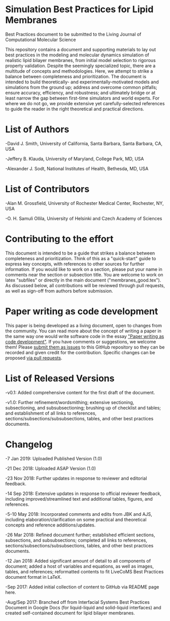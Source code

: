 # Simulation Best Practices for Lipid Membranes

Best Practices document to be submitted to the Living Journal of Computational Molecular Science

This repository contains a document and supporting materials to lay out best practices in the modeling and molecular dynamics simulation of realistic lipid bilayer membranes, from initial model selection to rigorous property validation. Despite the seemingly specialized topic, there are a multitude of concepts and methodologies. Here, we attempt to strike a balance between completeness and prioritization. The document is intended to build theoretically- and experimentally-motivated models and simulations from the ground up; address and overcome common pitfalls; ensure accuracy, efficiency, and robustness; and ultimately bridge or at least narrow the gap between first-time simulators and world experts. For where we do not go, we provide extensive yet carefully-selected references to guide the reader in the right theoretical and practical directions.

# List of Authors

-David J. Smith, University of California, Santa Barbara, Santa Barbara, CA, USA

-Jeffery B. Klauda, University of Maryland, College Park, MD, USA

-Alexander J. Sodt, National Institutes of Health, Bethesda, MD, USA

# List of Contributors

-Alan M. Grossfield, University of Rochester Medical Center, Rochester, NY, USA

-O. H. Samuli Ollila, University of Helsinki and Czech Academy of Sciences

# Contributing to the effort

This document is intended to be a guide that strikes a balance between completeness and prioritization. Think of this as a "quick-start" guide to express key concepts, with references to other sources for further information. If you would like to work on a section, please put your name in comments near the section or subsection title. You are welcome to work on latex "subfiles" or directly in the main document ("membranes_good.tex"). As discussed below, all contributions will be reviewed through pull requests, as well as sign-off from authors before submission.

# Paper writing as code development

This paper is being developed as a living document, open to changes from the community. You can read more about the concept of writing a paper in the same way one would write software code in the essay ["Paper writing as code development"](https://livecomsjournal.github.io/paper_code.html). If you have comments or suggestions, we welcome them! Please [submit them as issues](https://guides.github.com/features/issues/) to this GitHub repository so they can be recorded and given credit for the contribution. Specific changes can be proposed [via pull requests](https://help.github.com/articles/about-pull-requests/).

# List of Released Versions

-v0.1: Added comprehensive content for the first draft of the document.

-v1.0: Further refinement/wordsmithing; extensive sectioning, subsectioning, and subsubsectioning; brushing up of checklist and tables; and establishment of all links to references, sections/subsections/subsubsections, tables, and other best practices documents.

# Changelog

-7 Jan 2019: Uploaded Published Version (1.0)

-21 Dec 2018: Uploaded ASAP Version (1.0)

-23 Nov 2018: Further updates in response to reviewer and editorial feedback.

-14 Sep 2018: Extensive updates in response to official reviewer feedback, including improved/streamlined text and additional tables, figures, and references.

-5-10 May 2018: Incorporated comments and edits from JBK and AJS, including elaboration/clarification on some practical and theoretical concepts and reference additions/updates.

-26 Mar 2018: Refined document further; established efficient sections, subsections, and subsubsections; completed all links to references, sections/subsections/subsubsections, tables, and other best practices documents.

-12 Jan 2018: Added significant amount of detail to all components of document; added a host of variables and equations, as well as images, tables, and references; reformatted contents to fit LiveCoMS Best Practices document format in LaTeX.

-Sep 2017: Added initial collection of content to GitHub via README page here.

-Aug/Sep 2017: Branched off from Interfacial Systems Best Practices Document in Google Docs (for liquid-liquid and solid-liquid interfaces) and created self-contained document for lipid bilayer membranes.
